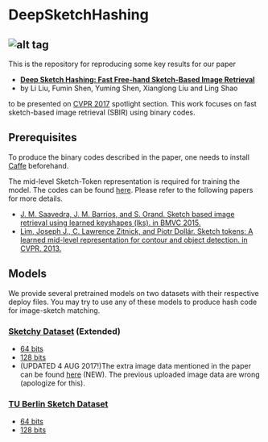 # DeepSketchHashing
![alt tag](https://github.com/ymcidence/DeepSketchHashing/blob/master/DSH.jpg)
-----------------------------------------------------------------------------
This is the repository for reproducing some key results for our paper

- [**Deep Sketch Hashing: Fast Free-hand Sketch-Based Image Retrieval**](https://arxiv.org/abs/1703.05605.pdf)
- by Li Liu, Fumin Shen, Yuming Shen, Xianglong Liu and Ling Shao

to be presented on [CVPR 2017](http://cvpr2017.thecvf.com/) spotlight section. This work focuses on fast sketch-based image retrieval (SBIR) using binary codes.

## Prerequisites
To produce the binary codes described in the paper, one needs to install [Caffe](http://caffe.berkeleyvision.org/) beforehand.

The mid-level Sketch-Token representation is required for training the model. The codes can be found [here](https://github.com/gitlim/SketchTokens). Please refer to the following papers for more details.
- [J. M. Saavedra, J. M. Barrios, and S. Orand. Sketch based image retrieval using learned keyshapes (lks). in BMVC 2015.](http://www.bmva.org/bmvc/2015/papers/paper164/paper164.pdf)
- [Lim, Joseph J., C. Lawrence Zitnick, and Piotr Dollár. Sketch tokens: A learned mid-level representation for contour and object detection. in CVPR. 2013.](http://people.csail.mit.edu/lim/paper/SketchTokens_cvpr13.pdf)

## Models
We provide several pretrained models on two datasets with their respective deploy files. You may try to use any of these models to produce hash code for image-sketch matching.

### [Sketchy Dataset](http://sketchy.eye.gatech.edu/) (Extended)
- [64 bits](https://drive.google.com/file/d/0B2U-hnwRkpRrWkhiZEExNi1Hd1U/view?usp=sharing)
- [128 bits](https://drive.google.com/file/d/0B2U-hnwRkpRrLTh2YnlvcnVORDA/view?usp=sharing)
- (UPDATED 4 AUG 2017!)The extra image data mentioned in the paper can be found [here](https://drive.google.com/file/d/0B2U-hnwRkpRrdGZKTzkwbkEwVkk/view?usp=sharing) (NEW). The previous uploaded image data are wrong (apologize for this).

### [TU Berlin Sketch Dataset](http://cybertron.cg.tu-berlin.de/eitz/projects/classifysketch/)
- [64 bits](https://drive.google.com/file/d/0B2U-hnwRkpRraVlzRl9Qd2M2emM/view?usp=sharing)
- [128 bits](https://drive.google.com/file/d/0B2U-hnwRkpRrNi1YN1dPTXJDaW8/view?usp=sharing)
